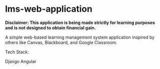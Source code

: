 # lms-web-application

**Disclaimer: This application is being made strictly for learning purposes and is not designed to obtain financial gain.**

A simple web-based learning management system application inspired by others like Canvas, Blackboard, and Google Classroom.

Tech Stack:

Django
Angular
